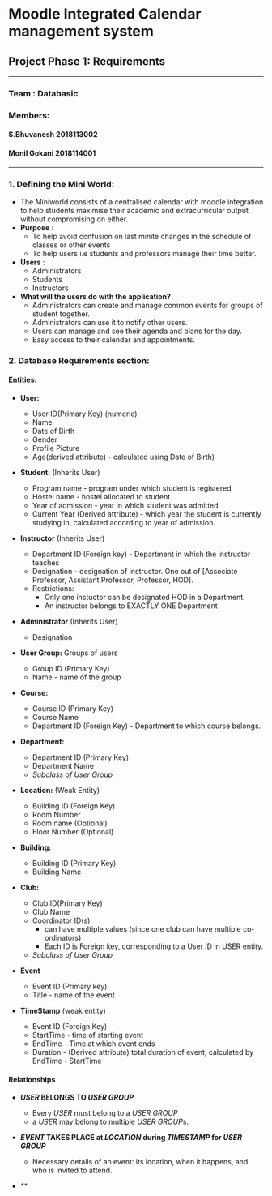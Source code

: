 # Moodle Integrated Calendar management system
## Project Phase 1: Requirements
 
---
### Team : Databasic
### Members: 
#### S.Bhuvanesh 2018113002
#### Monil Gokani 2018114001

---

### 1. Defining the Mini World:

+ The Miniworld consists of a centralised calendar with moodle integration to help students maximise their academic and extracurricular output without compromising on either.
+ **Purpose**    : 
  + To help avoid confusion on last minite changes in the schedule of classes or other events
  + To help users i.e students and professors manage their time better.
+ **Users** :
  + Administrators
  + Students 
  + Instructors
+ **What will the users do with the application?**
  + Administrators can create and manage common events for groups of student together.
  + Administrators can use it to notify other users.
  + Users can manage and see their agenda and plans for the day.
  + Easy access to their calendar and appointments.
  

###   2. Database Requirements section:

#### Entities:

+   **User:**
    +   User ID(Primary Key) (numeric)
    +   Name
    +   Date of Birth
    +   Gender
    +   Profile Picture
    +   Age(derived attribute) - calculated using Date of Birth)

+ **Student:** (Inherits User)
  + Program name - program under which student is registered
  + Hostel name - hostel allocated to student
  + Year of admission - year in which student was admitted 
  + Current Year (Derived attribute) - which year the student is currently studying in, calculated according to year of admission. 

+ **Instructor** (Inherits User)
  + Department ID (Foreign key) - Department in which the instructor teaches
  + Designation - designation of instructor. One out of [Associate Professor, Assistant Professor, Professor, HOD].
  + Restrictions:
    +   Only one instuctor can be designated HOD in a Department.
    +   An instructor belongs to EXACTLY ONE Department

+ **Administrator** (Inherits User)
  + Designation
  
+   **User Group:**
    Groups of users
    +   Group ID (Primary Key)
    +   Name - name of the group

+   **Course:**
    + Course ID (Primary Key)
    + Course Name
    + Department ID (Foreign Key) - Department to which course belongs.
  
+   **Department:**
    + Department ID (Primary Key)
    + Department Name
    + *Subclass of User Group*

+   **Location:** (Weak Entity)
    +   Building ID (Foreign Key)
    +   Room Number
    +   Room name (Optional)
    +   Floor Number (Optional)
  
+   **Building:**
    +   Building ID (Primary Key)
    +   Building Name
  
+   **Club:**
    +   Club ID(Primary Key)
    +   Club Name
    +   Coordinator ID(s) 
        +   can have multiple values (since one club can have multiple co-ordinators)
        +   Each ID is Foreign key, corresponding to a User ID in USER entity.
    +   *Subclass of User Group*
    
+   **Event** 
    +   Event ID (Primary key)
    +   Title - name of the event
    
+   **TimeStamp** (weak entity)
    +   Event ID (Foreign Key)
    +   StartTime - time of starting event
    +   EndTime - Time at which event ends
    +   Duration - (Derived attribute) total duration of event, calculated by EndTime - StartTime
 
 #### Relationships
 
 +  **_USER_ BELONGS TO _USER GROUP_**
    +   Every *USER* must belong to a *USER GROUP*
    +   a *USER* may belong to multiple *USER GROUP*s.
    
  + **_EVENT_ TAKES PLACE at _LOCATION_ during _TIMESTAMP_ for _USER GROUP_**
    +   Necessary details of an event: its location, when it happens, and who is invited to attend.
    
  + **
        
